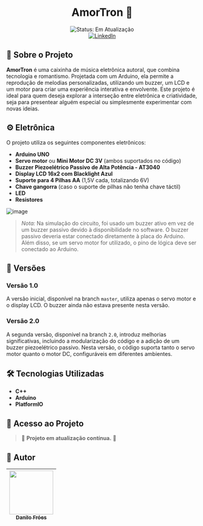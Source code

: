 <h1 align="center">AmorTron 🎵</h1>

<div align="center">
    <img src="http://img.shields.io/static/v1?label=STATUS&message=EM ATUALIZAÇÃO&color=GREEN&style=for-the-badge" alt="Status: Em Atualização"/>
    <br>
    <a href="https://www.linkedin.com/in/danilodavi/">
        <img src="https://img.shields.io/badge/LinkedIn-blue?style=for-the-badge&logo=linkedin" alt="LinkedIn">
    </a>
</div>

## 📖 Sobre o Projeto

**AmorTron** é uma caixinha de música eletrônica autoral, que combina tecnologia e romantismo. Projetada com um Arduino, ela permite a reprodução de melodias personalizadas, utilizando um buzzer, um LCD e um motor para criar uma experiência interativa e envolvente. Este projeto é ideal para quem deseja explorar a interseção entre eletrônica e criatividade, seja para presentear alguém especial ou simplesmente experimentar com novas ideias.
## ⚙️ Eletrônica

O projeto utiliza os seguintes componentes eletrônicos:

- **Arduino UNO**
- **Servo motor** ou **Mini Motor DC 3V** (ambos suportados no código)
- **Buzzer Piezoelétrico Passivo de Alta Potência - AT3040**
- **Display LCD 16x2 com Blacklight Azul**
- **Suporte para 4 Pilhas AA** (1,5V cada, totalizando 6V)
- **Chave gangorra** (caso o suporte de pilhas não tenha chave táctil)
- **LED**
- **Resistores**

![image](https://github.com/user-attachments/assets/ddcbb8db-a9f7-44e4-bcd0-861110f1c68e)

> *Nota:* Na simulação do circuito, foi usado um buzzer ativo em vez de um buzzer passivo devido à disponibilidade no software. O buzzer passivo deveria estar conectado diretamente à placa do Arduino. Além disso, se um servo motor for utilizado, o pino de lógica deve ser conectado ao Arduino.

## 🚀 Versões

### Versão 1.0

A versão inicial, disponível na branch `master`, utiliza apenas o servo motor e o display LCD. O buzzer ainda não estava presente nesta versão.

### Versão 2.0

A segunda versão, disponível na branch `2.0`, introduz melhorias significativas, incluindo a modularização do código e a adição de um buzzer piezoelétrico passivo. Nesta versão, o código suporta tanto o servo motor quanto o motor DC, configuráveis em diferentes ambientes.

## 🛠️ Tecnologias Utilizadas

- **C++**
- **Arduino**
- **PlatformIO**

## 📂 Acesso ao Projeto

> 🚧 **Projeto em atualização contínua.** 🚧

## 👥 Autor

| [<img src="https://github.com/user-attachments/assets/9f398ee7-c65e-4789-859a-02c22d615204" width=115><br><sub>Danilo Fróes</sub>](https://github.com/danilofroes) |
| :---: |
